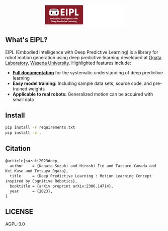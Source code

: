 
<div align="center">
<img src="https://raw.githubusercontent.com/ogata-lab/eipl-docs/master/top/resources/logo.svg" width="50%">
</div>



## What's EIPL?

EIPL (Embodied Intelligence with Deep Predictive Learning) is a library for robot motion generation using deep predictive learning developed at [Ogata Laboratory](https://ogata-lab.jp/), [Waseda University](https://www.waseda.jp/top/en).
Highlighted features include:

- [**Full documentation**](https://ogata-lab.github.io/eipl-docs) for the systematic understanding of deep predictive learning
- **Easy model training:** Including sample data sets, source code, and pre-trained weights
- **Applicable to real robots:** Generalized motion can be acquired with small data

## Install

```sh
pip install -r requirements.txt
pip install -e .
```

## Citation

```
@article{suzuki2023deep,
  author    = {Kanata Suzuki and Hiroshi Ito and Tatsuro Yamada and Kei Kase and Tetsuya Ogata},
  title     = {Deep Predictive Learning : Motion Learning Concept inspired by Cognitive Robotics}, 
  booktitle = {arXiv preprint arXiv:2306.14714},
  year      = {2023},
}
```

## LICENSE

AGPL-3.0